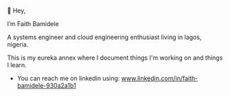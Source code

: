 👋 Hey,

I’m Faith Bamidele

 A systems engineer and cloud engineering enthusiast living in lagos, nigeria.
 
This is my eureka annex where I document things I'm working on and things I learn.


- You can reach me on linkedin using:
 www.linkedin.com/in/faith-bamidele-930a2a1b1


<!---
FaithBamidele/FaithBamidele is a ✨ special ✨ repository because its `README.md` (this file) appears on your GitHub profile.
You can click the Preview link to take a look at your changes.
--->
